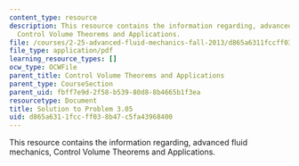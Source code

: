 ```yaml
---
content_type: resource
description: This resource contains the information regarding, advanced fluid mechanics,
  Control Volume Theorems and Applications.
file: /courses/2-25-advanced-fluid-mechanics-fall-2013/d865a6311fccff038b47c5fa43968400_MIT2_25F13_Shapi3.05_Solu.pdf
file_type: application/pdf
learning_resource_types: []
ocw_type: OCWFile
parent_title: Control Volume Theorems and Applications
parent_type: CourseSection
parent_uid: fbff7e9d-2f58-b539-80d8-8b4665b1f3ea
resourcetype: Document
title: Solution to Problem 3.05
uid: d865a631-1fcc-ff03-8b47-c5fa43968400
---
```

This resource contains the information regarding, advanced fluid mechanics, Control Volume Theorems and Applications.